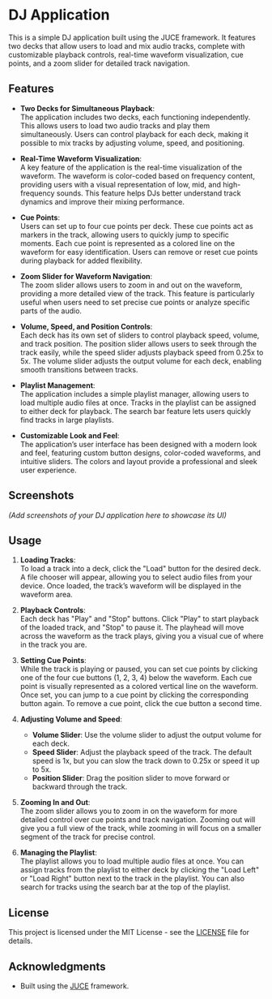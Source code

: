 # DJ Application

This is a simple DJ application built using the JUCE framework. It features two decks that allow users to load and mix audio tracks, complete with customizable playback controls, real-time waveform visualization, cue points, and a zoom slider for detailed track navigation.

## Features

- **Two Decks for Simultaneous Playback**:  
  The application includes two decks, each functioning independently. This allows users to load two audio tracks and play them simultaneously. Users can control playback for each deck, making it possible to mix tracks by adjusting volume, speed, and positioning.

- **Real-Time Waveform Visualization**:  
  A key feature of the application is the real-time visualization of the waveform. The waveform is color-coded based on frequency content, providing users with a visual representation of low, mid, and high-frequency sounds. This feature helps DJs better understand track dynamics and improve their mixing performance.

- **Cue Points**:  
  Users can set up to four cue points per deck. These cue points act as markers in the track, allowing users to quickly jump to specific moments. Each cue point is represented as a colored line on the waveform for easy identification. Users can remove or reset cue points during playback for added flexibility.

- **Zoom Slider for Waveform Navigation**:  
  The zoom slider allows users to zoom in and out on the waveform, providing a more detailed view of the track. This feature is particularly useful when users need to set precise cue points or analyze specific parts of the audio.

- **Volume, Speed, and Position Controls**:  
  Each deck has its own set of sliders to control playback speed, volume, and track position. The position slider allows users to seek through the track easily, while the speed slider adjusts playback speed from 0.25x to 5x. The volume slider adjusts the output volume for each deck, enabling smooth transitions between tracks.

- **Playlist Management**:  
  The application includes a simple playlist manager, allowing users to load multiple audio files at once. Tracks in the playlist can be assigned to either deck for playback. The search bar feature lets users quickly find tracks in large playlists.

- **Customizable Look and Feel**:  
  The application’s user interface has been designed with a modern look and feel, featuring custom button designs, color-coded waveforms, and intuitive sliders. The colors and layout provide a professional and sleek user experience.

## Screenshots
*(Add screenshots of your DJ application here to showcase its UI)*

## Usage

1. **Loading Tracks**:  
   To load a track into a deck, click the "Load" button for the desired deck. A file chooser will appear, allowing you to select audio files from your device. Once loaded, the track’s waveform will be displayed in the waveform area.

2. **Playback Controls**:  
   Each deck has "Play" and "Stop" buttons. Click "Play" to start playback of the loaded track, and "Stop" to pause it. The playhead will move across the waveform as the track plays, giving you a visual cue of where in the track you are.

3. **Setting Cue Points**:  
   While the track is playing or paused, you can set cue points by clicking one of the four cue buttons (1, 2, 3, 4) below the waveform. Each cue point is visually represented as a colored vertical line on the waveform. Once set, you can jump to a cue point by clicking the corresponding button again. To remove a cue point, click the cue button a second time.

4. **Adjusting Volume and Speed**:  
   - **Volume Slider**: Use the volume slider to adjust the output volume for each deck.
   - **Speed Slider**: Adjust the playback speed of the track. The default speed is 1x, but you can slow the track down to 0.25x or speed it up to 5x.
   - **Position Slider**: Drag the position slider to move forward or backward through the track.

5. **Zooming In and Out**:  
   The zoom slider allows you to zoom in on the waveform for more detailed control over cue points and track navigation. Zooming out will give you a full view of the track, while zooming in will focus on a smaller segment of the track for precise control.

6. **Managing the Playlist**:  
   The playlist allows you to load multiple audio files at once. You can assign tracks from the playlist to either deck by clicking the "Load Left" or "Load Right" button next to the track in the playlist. You can also search for tracks using the search bar at the top of the playlist.


## License

This project is licensed under the MIT License - see the [LICENSE](LICENSE) file for details.

## Acknowledgments

- Built using the [JUCE](https://juce.com/) framework.

